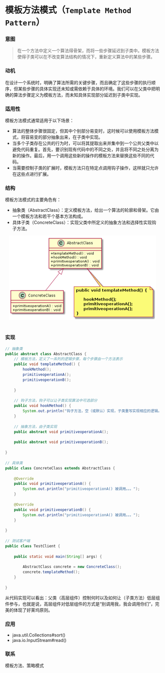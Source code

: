 模板方法模式（`Template Method Pattern`）
====================
### **意图**
> 在一个方法中定义一个算法得骨架，而将一些步骤延迟到子类中。模板方法使得子类可以在不改变算法结构的情况下，重新定义算法中的某些步骤。


### **动机**
在设计一个系统时，明确了算法所需的关键步骤，而且确定了这些步骤的执行顺序，但某些步骤的具体实现还未知或需依赖于具体的环境。我们可以在父类中把明确的算法步骤定义为模板方法，而未知具体实现部分延迟到子类中实现。

### **适用性**
模板方法模式通常适用于以下场景：
- 算法的整体步骤很固定，但其中个别部分易变时，这时候可以使用模板方法模式，将容易变的部分抽象出来，在子类中实现。
- 当多个子类存在公共的行为时，可以将其提取出来并集中到一个公共父类中以避免代码重复。首先，要识别现有代码中的不同之处，并且将不同之处分离为新的操作。最后，用一个调用这些新的操作的模板方法来替换这些不同的代码。
- 当需要控制子类的扩展时，模板方法只在特定点调用钩子操作，这样就只允许在这些点进行扩展。

### **结构**
模板方法模式的主要角色有：
- 抽象类（AbstractClass）：定义模板方法，给出一个算法的轮廓和骨架。它由一个模板方法和若干个基本方法构成。
- 具体子类（ConcreteClass）：实现父类中所定义的抽象方法和选择性实现钩子方法。

<div align="center"> <img src="images/31.templateMethod.png" width="480px"> </div><br>

### **实现**
```java
// 抽象类
public abstract class AbstractClass {
	// 模板方法，定义了一系列的逻辑步骤，每个步骤由一个方法表示
	public void templateMethod() {
		hookMethod();
		primitiveoperationA();
		primitiveoperationB();

	}

	// 钩子方法，钩子可以让子类实现算法中可选部分
	public void hookMethod() {
		System.out.println("钩子方法，空（或默认）实现，子类重写实现相应的逻辑。");
	}

	// 抽象方法，由子类实现
	public abstract void primitiveoperationA();

	public abstract void primitiveoperationB();

}

// 具体类
public class ConcreteClass extends AbstractClass {

	@Override
	public void primitiveoperationA() {
		System.out.println("primitiveoperationA() 被调用。。。");
	}

	@Override
	public void primitiveoperationB() {
		System.out.println("primitiveoperationA() 被调用。。。");
	}

}

// 测试客户端
public class TestClient {

	public static void main(String[] args) {
		
		AbstractClass concrete = new ConcreteClass();
		concrete.templateMethod();
	}

}
```

从代码实现可以看出：父类（高层组件）控制何时以及如何让（子类方法）低层组件参与，也就是说，高层组件对低层组件的方式是“别调用我，我会调用你们”，完美的体现了好莱坞原则。

### **应用**

- java.util.Collections#sort()
- java.io.InputStream#read()

### **联系**
   模板方法、策略模式

